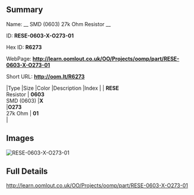 

## Summary
 
Name: __ SMD (0603) 27k Ohm Resistor __

ID: __RESE-0603-X-O273-01__

Hex ID: __R6273__

WebPage: __http://learn.oomlout.co.uk/OO/Projects/oomp/part/RESE-0603-X-O273-01__

Short URL: __http://oom.lt/R6273__


|Type   |Size   |Color   |Description   |Index   |
| __RESE__ <br>Resistor  | __0603__<br>SMD (0603)   |__X__<br>    |__O273__<br>27k Ohm    | __01__<br>  |


## Images
![RESE-0603-X-O273-01](http://oomlout.com/oomp-gen/parts/RESE-0603-X-O273-01/RESE-0603-X-O273-01_420.jpg)

## Full Details

 http://learn.oomlout.co.uk/OO/Projects/oomp/part/RESE-0603-X-O273-01

